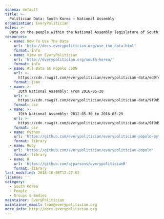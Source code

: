 ```yaml
---
schema: default
title: >-
  Politician Data: South Korea — National Assembly
organization: EveryPolitician
notes: >-
  Data on the people within the National Assembly legislature of South Korea.
resources:
  - name: How To Use The Data
    url: 'http://docs.everypolitician.org/use_the_data.html'
    format: info
  - name: View on EveryPolitician
    url: 'http://everypolitician.org/south-korea/'
    format: info
  - name: All Data as Popolo JSON
    url: >-
      https://cdn.rawgit.com/everypolitician/everypolitician-data/ed9f45b03c12ee7c6cff65c7c28b57576a0b2d59/data/South_Korea/National_Assembly/ep-popolo-v1.0.json
    format: json
  - name: >-
      20th National Assembly: From 2016-05-30
    url: >-
      https://cdn.rawgit.com/everypolitician/everypolitician-data/9f9d525a807cb1bf23bbe94446fd605446347969/data/South_Korea/National_Assembly/term-20.csv
    format: csv
  - name: >-
      19th National Assembly: 2012-05-30 to 2016-05-29
    url: >-
      https://cdn.rawgit.com/everypolitician/everypolitician-data/9f9d525a807cb1bf23bbe94446fd605446347969/data/South_Korea/National_Assembly/term-19.csv
    format: csv
  - name: Python
    url: 'https://github.com/everypolitician/everypolitician-popolo-python'
    format: library
  - name: Ruby
    url: 'https://github.com/everypolitician/everypolitician-popolo'
    format: library
  - name: R
    url: 'https://github.com/ajparsons/everypoliticianR'
    format: library
last_modified: 2018-10-08T12:27:02
license: ''
category:
  - South Korea
  - People
  - Groups & Bodies
maintainer: EveryPolitician
maintainer_email: team@everypolitician.org
more_info: http://docs.everypolitician.org
---
```

